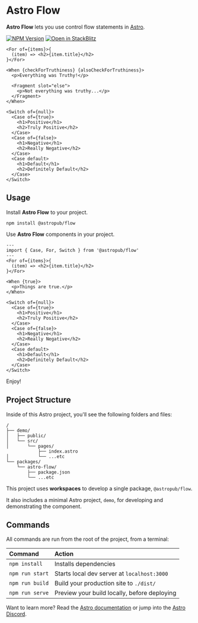 # Astro Flow

**Astro Flow** lets you use control flow statements in [Astro](https://astro.build).

[![NPM Version][npm-img]][npm-url]
[![Open in StackBlitz][stackblitz-img]][stackblitz-url]

```astro
<For of={items}>{
  (item) => <h2>{item.title}</h2>
}</For>
```

```astro
<When {checkForTruthiness} {alsoCheckForTruthiness}>
  <p>Everything was Truthy!</p>

  <Fragment slot="else">
    <p>Not everything was truthy...</p>
  </Fragment>
</When>
```

```astro
<Switch of={null}>
  <Case of={true}>
    <h1>Positive</h1>
    <h2>Truly Positive</h2>
  </Case>
  <Case of={false}>
    <h1>Negative</h1>
    <h2>Really Negative</h2>
  </Case>
  <Case default>
    <h1>Default</h1>
    <h2>Definitely Default</h2>
  </Case>
</Switch>
```

## Usage

Install **Astro Flow** to your project.

```shell
npm install @astropub/flow
```

Use **Astro Flow** components in your project.

```astro
---
import { Case, For, Switch } from '@astropub/flow'
---
<For of={items}>{
  (item) => <h2>{item.title}</h2>
}</For>

<When {true}>
  <p>Things are true.</p>
</When>

<Switch of={null}>
  <Case of={true}>
    <h1>Positive</h1>
    <h2>Truly Positive</h2>
  </Case>
  <Case of={false}>
    <h1>Negative</h1>
    <h2>Really Negative</h2>
  </Case>
  <Case default>
    <h1>Default</h1>
    <h2>Definitely Default</h2>
  </Case>
</Switch>
```

Enjoy!

## Project Structure

Inside of this Astro project, you'll see the following folders and files:

```
/
├── demo/
│   ├── public/
│   └── src/
│       └── pages/
            ├── index.astro
│           └── ...etc
└── packages/
    └── astro-flow/
        ├── package.json
        └── ...etc
```

This project uses **workspaces** to develop a single package, `@astropub/flow`.

It also includes a minimal Astro project, `demo`, for developing and demonstrating the component.

## Commands

All commands are run from the root of the project, from a terminal:

| Command         | Action                                       |
|:----------------|:---------------------------------------------|
| `npm install`   | Installs dependencies                        |
| `npm run start` | Starts local dev server at `localhost:3000`  |
| `npm run build` | Build your production site to `./dist/`      |
| `npm run serve` | Preview your build locally, before deploying |

Want to learn more?
Read the [Astro documentation][docs-url] or jump into the [Astro Discord][chat-url].

[chat-url]: https://astro.build/chat
[docs-url]: https://github.com/withastro/astro

[npm-img]: https://img.shields.io/npm/v/@astropub/flow?color=%23444&label=&labelColor=%23CB0000&logo=data:image/svg+xml;base64,PHN2ZyB4bWxucz0iaHR0cDovL3d3dy53My5vcmcvMjAwMC9zdmciIHZpZXdCb3g9IjE1MCAxNTAgNDAwIDQwMCIgZmlsbD0iI0ZGRiI+PHBhdGggZD0iTTE1MCA1NTBoMjAwVjI1MGgxMDB2MzAwaDEwMFYxNTBIMTUweiIvPjwvc3ZnPg==&style=for-the-badge
[npm-url]: https://www.npmjs.com/package/@astropub/flow
[stackblitz-img]: https://img.shields.io/badge/-Open%20in%20Stackblitz-%231374EF?color=%23444&labelColor=%231374EF&logo=data:image/svg+xml;base64,PHN2ZyB4bWxucz0iaHR0cDovL3d3dy53My5vcmcvMjAwMC9zdmciIHZpZXdCb3g9IjEwIDggMTIgMTgiIGhlaWdodD0iMTgiIGZpbGw9IiNGRkYiPjxwYXRoIGQ9Ik0xMCAxNy42aDUuMmwtMyA3LjRMMjIgMTQuNGgtNS4ybDMtNy40TDEwIDE3LjZaIi8+PC9zdmc+&style=for-the-badge
[stackblitz-url]: https://stackblitz.com/github/astro-community/astro-flow
